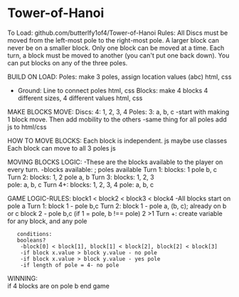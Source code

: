 # Tower-of-Hanoi
To Load: 
    github.com/butterlfy1of4/Tower-of-Hanoi
Rules:
    All Discs must be moved from the left-most pole to the right-most pole. A larger block can never be on a smaller block.
    Only one block can be moved at a time.
    Each turn, a block must be moved to another (you can't put one back down). You can put blocks on any of the three poles.

BUILD ON LOAD: 
    Poles: make 3 poles, assign location values (abc)
        html, css
   * Ground: 
        Line to connect poles
        html, css
    Blocks: make 4 blocks 4 different sizes, 4 different values
        html, css

MAKE BLOCKS MOVE:
    Discs: 4: 1, 2, 3, 4
    Poles: 3: a, b, c
        -start with making 1 block move. Then add mobility to the others
        -same thing for all poles
        add js to html/css

HOW TO MOVE BLOCKS:
    Each block is independent.
        js
        maybe use classes
    Each block can move to all 3 poles
        js

MOVING BLOCKS LOGIC:
-These are the blocks available to the player on every turn.
    -blocks available: ; poles available
    Turn 1:
        blocks: 1
        pole b, c
    Turn 2:
        blocks: 1, 2 
        pole a, b
    Turn 3:
        blocks: 1, 2, 3     
        pole: a, b, c
    Turn 4+: 
        blocks: 1, 2, 3, 4
        pole: a, b, c

GAME LOGIC-RULES: block1 < block2 < block3 < block4
-All blocks start on pole a
    Turn 1:
        block 1 - pole b,c
    Turn 2:
        block 1 - pole a, (b, c);  already on b or c
        block 2 - pole b,c (if 1 = pole, b !== pole) 2 >1
    Turn +:
       create variable for any block, and any pole
       
       conditions: 
       booleans?
        -block[0] < block[1], block[1] < block[2], block[2] < block[3]
        -if block x.value > block y.value - no pole
        -if block x.value > block y.value - yes pole
        -if length of pole = 4- no pole

WINNING:    
    if 4 blocks are on pole b end game
